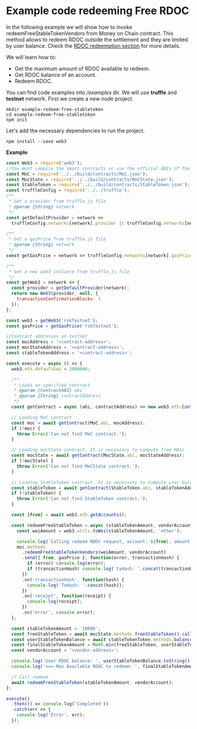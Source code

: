 # Example code redeeming Free RDOC

In the following example we will show how to invoke redeemFreeStableTokenVendors from Money on Chain contract. This method allows to redeem RDOC outside the settlement and they are limited by user balance. Check the [RDOC redeemption section](redeeming-docs.md) for more details.

We will learn how to:

- Get the maximum amount of RDOC available to redeem.
- Get RDOC balance of an account.
- Redeem RDOC.

You can find code examples into _/examples_ dir.
We will use **truffle** and **testnet** network.
First we create a new node project.

```
mkdir example-redeem-free-stabletoken
cd example-redeem-free-stabletoken
npm init
```

Let's add the necessary dependencies to run the project.

```
npm install --save web3
```

**Example**

```js
const Web3 = require('web3');
//You must compile the smart contracts or use the official ABIs of the repository
const MoC = require('../../build/contracts/MoC.json');
const MocState = require('../../build/contracts/MoCState.json');
const StableToken = require('../../build/contracts/StableToken.json');
const truffleConfig = require('../../truffle');
/**
 * Get a provider from truffle.js file
 * @param {String} network
 */
const getDefaultProvider = network =>
  truffleConfig.networks[network].provider || truffleConfig.networks[network].endpoint;

/**
 * Get a gasPrice from truffle.js file
 * @param {String} network
 */
const getGasPrice = network => truffleConfig.networks[network].gasPrice || 60000000;

/**
 * Get a new web3 instance from truffle.js file
 */
const getWeb3 = network => {
  const provider = getDefaultProvider(network);
  return new Web3(provider, null, {
    transactionConfirmationBlocks: 1
  });
};

const web3 = getWeb3('rskTestnet');
const gasPrice = getGasPrice('rskTestnet');

//Contract addresses on testnet
const mocAddress = '<contract-address>';
const mocStateAddress = '<contract-address>';
const stableTokenAddress = '<contract-address>';

const execute = async () => {
  web3.eth.defaultGas = 2000000;

  /**
   * Loads an specified contract
   * @param {ContractABI} abi
   * @param {String} contractAddress
   */
  const getContract = async (abi, contractAddress) => new web3.eth.Contract(abi, contractAddress);

  // Loading MoC contract
  const moc = await getContract(MoC.abi, mocAddress);
  if (!moc) {
    throw Error('Can not find MoC contract.');
  }

  // Loading mocState contract. It is necessary to compute free RDoc
  const mocState = await getContract(MocState.abi, mocStateAddress);
  if (!mocState) {
    throw Error('Can not find MoCState contract.');
  }

  // Loading StableToken contract. It is necessary to compute user balance
  const stableToken = await getContract(StableToken.abi, stableTokenAddress);
  if (!stableToken) {
    throw Error('Can not find StableToken contract.');
  }

  const [from] = await web3.eth.getAccounts();

  const redeemFreeStableToken = async (stableTokenAmount, vendorAccount) => {
    const weiAmount = web3.utils.toWei(stableTokenAmount, 'ether');

    console.log(`Calling redeem RDOC request, account: ${from}, amount: ${weiAmount}.`);
    moc.methods
      .redeemFreeStableTokenVendors(weiAmount, vendorAccount)
      .send({ from, gasPrice }, function(error, transactionHash) {
        if (error) console.log(error);
        if (transactionHash) console.log('txHash: '.concat(transactionHash));
      })
      .on('transactionHash', function(hash) {
        console.log('TxHash: '.concat(hash));
      })
      .on('receipt', function(receipt) {
        console.log(receipt);
      })
      .on('error', console.error);
  };

  const stableTokenAmount = '10000';
  const freeStableToken = await mocState.methods.freeStableToken().call();
  const userStableTokenBalance = await stableTokenToken.methods.balanceOf(from).call();
  const finalStableTokenAmount = Math.min(freeStableToken, userStableTokenBalance);
  const vendorAccount = '<vendor-address>';

  console.log('User RDOC balance: ', userStableTokenBalance.toString());
  console.log('=== Max Available RDOC to redeem: ', finalStableTokenAmount);

  // Call redeem
  await redeemFreeStableToken(stableTokenAmount, vendorAccount);
};

execute()
  .then(() => console.log('Completed'))
  .catch(err => {
    console.log('Error', err);
  });
```
